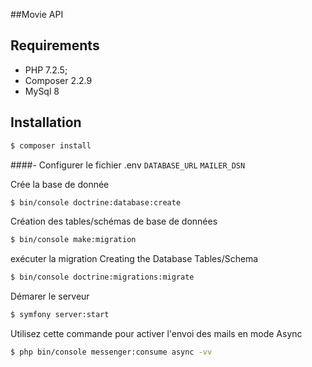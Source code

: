 ##Movie API


Requirements
------------

* PHP 7.2.5;
* Composer 2.2.9
* MySql 8


Installation
------------

```bash
$ composer install
```


####- Configurer le fichier .env 
`DATABASE_URL`
`MAILER_DSN`


Crée la base de donnée
```bash
$ bin/console doctrine:database:create
```


Création des tables/schémas de base de données
```bash
$ bin/console make:migration
```

exécuter la migration
Creating the Database Tables/Schema
```bash
$ bin/console doctrine:migrations:migrate
```

Démarer le serveur
```bash
$ symfony server:start
```


Utilisez cette commande pour activer l'envoi des mails en mode Async
```bash
$ php bin/console messenger:consume async -vv
```
